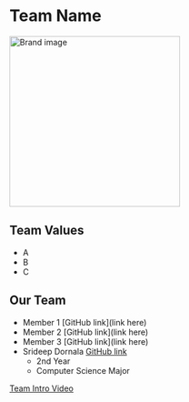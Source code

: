 # Team Name
<img src="Brand.jpg" alt="Brand image" width="300" height="300">

## Team Values
- A
- B
- C

## Our Team
- Member 1 [GitHub link](link here)
- Member 2 [GitHub link](link here)
- Member 3 [GitHub link](link here)
- Srideep Dornala [GitHub link](https://srideep9.github.io/CSE-110-Lab-1/)
  - 2nd Year
  - Computer Science Major


[Team Intro Video](videos/placeholder.txt)
